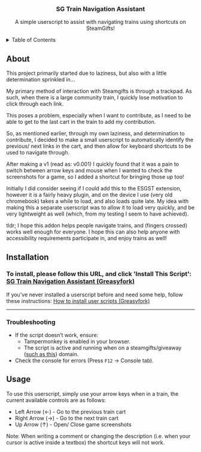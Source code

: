 <h3 align="center">SG Train Navigation Assistant</h3>

  <p align="center">
    A simple userscript to assist with navigating trains using shortcuts on SteamGifts!
  </p>
</div>

<details>
  <summary>Table of Contents</summary>
  <ol>
    <li><a href="#about">About</a></li>
    <li><a href="#installation">Installation</a></li>
    <li><a href="#usage">Usage</a></li>
  </ol>
</details>


## About

This project primarily started due to laziness, but also with a little determination sprinkled in... 

My primary method of interaction with Steamgifts is through a trackpad. As such, when there is a large community train, I quickly lose motivation to click through each link. 

This poses a problem, especially when I want to contribute, as I need to be able to get to the last cart in the train to add my contribution. 

So, as mentioned earlier, through my own laziness, and determination to contribute, I decided to make a small userscript to automatically identify the previous/ next links in the cart, and then allow for keyboard shortcuts to be used to navigate through. 

After making a v1 (read as: v0.001) I quickly found that it was a pain to switch between arrow keys and mouse when I wanted to check the screenshots for a game, so I added a shortcut for bringing those up too!

Initially I did consider seeing if I could add this to the ESGST extension, however it is a fairly heavy plugin, and on the device I use (very old chromebook) takes a while to load, and also loads quite late. My idea with making this a separate userscript was to allow it to load very quickly, and be very lightweight as well (which, from my testing I seem to have achieved).

tldr; I hope this addon helps people navigate trains, and (fingers crossed) works well enough for everyone. I hope this can also help anyone with accessibility requirements participate in, and enjoy trains as well!


## Installation

### To install, please follow this URL, and click 'Install This Script': [SG Train Navigation Assistant (Greasyfork)](https://greasyfork.org/en/scripts/533401-sg-train-navigation-assistant)

If you've never installed a userscript before and need some help, follow these instructions: [How to install user scripts (Greasyfork)](https://greasyfork.org/en/help/installing-user-scripts)

---

### Troubleshooting
- If the script doesn’t work, ensure:
  - Tampermonkey is enabled in your browser.
  - The script is active and running when on a steamgifts/giveaway ([such as this](https://www.steamgifts.com/giveaway/VggFl/starfield)) domain.
- Check the console for errors (Press `F12` → Console tab).


## Usage

To use this userscript, simply use your arrow keys when in a train, the current available controls are as follows:

- Left Arrow (←) - Go to the previous train cart
- Right Arrow (→) - Go to the next train cart
- Up Arrow (↑) - Open/ Close game screenshots

Note: When writing a comment or changing the description (i.e. when your cursor is active inside a textbox) the shortcut keys will not work.
